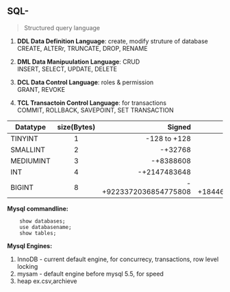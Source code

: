 ## SQL- 
>Structured query language


 
1. **DDL Data Definition Language**: create, modify struture of database  
CREATE, ALTERr, TRUNCATE, DROP, RENAME  

2. **DML Data Manipuulation Language**: CRUD  
INSERT, SELECT, UPDATE, DELETE   
	
3. **DCL Data Control Language**: roles & permission  
GRANT,  REVOKE    

4. **TCL Transactoin Control Language**: for transactions  
COMMIT, ROLLBACK, SAVEPOINT, SET TRANSACTION  


| Datatype        | size(Bytes)           | Signed  | Unsigned  |
| ------------- |:-------------:| -----:|-----:|
| TINYINT      | 1 | -128 to +128 |0 to 255 |
| SMALLINT      | 2      | -+32768 | 0 to 65535 |
| MEDIUMINT | 3      | -+8388608 | 0 to +16777215 |
| INT      | 4 | -+2147483648 | 0 to +4294967295 |
| BIGINT      | 8 | -+9223372036854775808 | 0 to +18446744073709551615 |



**Mysql commandline:**
```	mysql –u root –p  
	show databases;  
	use databasename;  
	show tables;
```

**Mysql Engines:**  
1. InnoDB - current default engine, for concurrecy, transactions, row level locking  
2. mysam  - default engine before mysql 5.5, for speed  
3. heap ex.csv,archieve  
	
